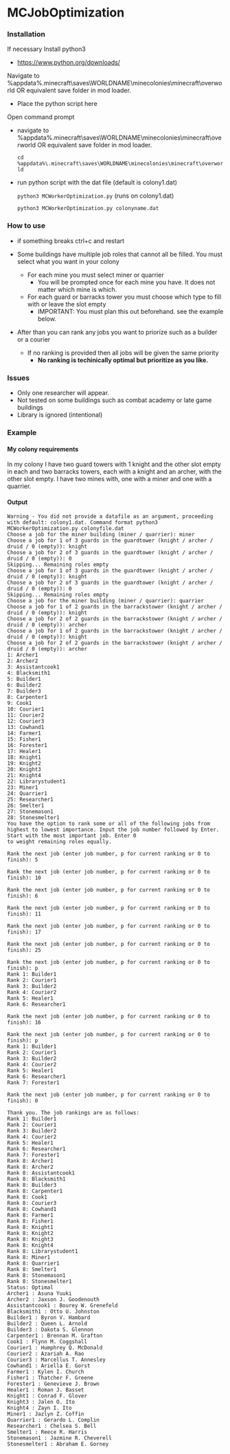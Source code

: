 # MCJobOptimization

### Installation
If necessary Install python3
- https://www.python.org/downloads/

Navigate to %appdata%\.minecraft\saves\WORLDNAME\minecolonies\minecraft\overworld OR equivalent save folder in mod loader.
- Place the python script here

Open command prompt
- navigate to %appdata%\.minecraft\saves\WORLDNAME\minecolonies\minecraft\overworld OR equivalent save folder in mod loader.

    ```cd %appdata%\.minecraft\saves\WORLDNAME\minecolonies\minecraft\overworld ```
- run python script with the dat file (default is colony1.dat)

    ``` python3 MCWorkerOptimization.py ``` (runs on colony1.dat)
    
    ``` python3 MCWorkerOptimization.py colonyname.dat ```

### How to use
- if something breaks ctrl+c and restart
- Some buildings have multiple job roles that cannot all be filled. You must select what you want in your colony
  - For each mine you must select miner or quarrier
    - You will be prompted once for each mine you have. It does not matter which mine is which.
  - For each guard or barracks tower you must choose which type to fill with or leave the slot empty
    - IMPORTANT: You must plan this out beforehand. see the example below.

- After than you can rank any jobs you want to priorize such as a builder or a courier
  - If no ranking is provided then all jobs will be given the same priority
    - **No ranking is techinically optimal but prioritize as you like.**

### Issues
- Only one researcher will appear.
- Not tested on some buildings such as combat academy or late game buildings
- Library is ignored (intentional)

### Example

#### My colony requirements
In my colony I have two guard towers with 1 knight and the other slot empty in each and two barracks towers, each with a knight and an archer, with the other slot empty.
I have two mines with, one with a miner and one with a quarrier.


#### Output
```All required modules are ready.
Warning - You did not provide a datafile as an argument, proceeding with default: colony1.dat. Command format python3 MCWorkerOptimization.py colonyfile.dat
Choose a job for the miner building (miner / quarrier): miner
Choose a job for 1 of 3 guards in the guardtower (knight / archer / druid / 0 (empty)): knight
Choose a job for 2 of 3 guards in the guardtower (knight / archer / druid / 0 (empty)): 0
Skipping... Remaining roles empty
Choose a job for 1 of 3 guards in the guardtower (knight / archer / druid / 0 (empty)): knight
Choose a job for 2 of 3 guards in the guardtower (knight / archer / druid / 0 (empty)): 0
Skipping... Remaining roles empty
Choose a job for the miner building (miner / quarrier): quarrier
Choose a job for 1 of 2 guards in the barrackstower (knight / archer / druid / 0 (empty)): knight
Choose a job for 2 of 2 guards in the barrackstower (knight / archer / druid / 0 (empty)): archer
Choose a job for 1 of 2 guards in the barrackstower (knight / archer / druid / 0 (empty)): knight
Choose a job for 2 of 2 guards in the barrackstower (knight / archer / druid / 0 (empty)): archer
1: Archer1
2: Archer2
3: Assistantcook1
4: Blacksmith1
5: Builder1
6: Builder2
7: Builder3
8: Carpenter1
9: Cook1
10: Courier1
11: Courier2
12: Courier3
13: Cowhand1
14: Farmer1
15: Fisher1
16: Forester1
17: Healer1
18: Knight1
19: Knight2
20: Knight3
21: Knight4
22: Librarystudent1
23: Miner1
24: Quarrier1
25: Researcher1
26: Smelter1
27: Stonemason1
28: Stonesmelter1
You have the option to rank some or all of the following jobs from highest to lowest importance. Input the job number followed by Enter. Start with the most important job. Enter 0 
to weight remaining roles equally.

Rank the next job (enter job number, p for current ranking or 0 to finish): 5

Rank the next job (enter job number, p for current ranking or 0 to finish): 10

Rank the next job (enter job number, p for current ranking or 0 to finish): 6

Rank the next job (enter job number, p for current ranking or 0 to finish): 11

Rank the next job (enter job number, p for current ranking or 0 to finish): 17

Rank the next job (enter job number, p for current ranking or 0 to finish): 25

Rank the next job (enter job number, p for current ranking or 0 to finish): p
Rank 1: Builder1
Rank 2: Courier1
Rank 3: Builder2
Rank 4: Courier2
Rank 5: Healer1
Rank 6: Researcher1

Rank the next job (enter job number, p for current ranking or 0 to finish): 16

Rank the next job (enter job number, p for current ranking or 0 to finish): p
Rank 1: Builder1
Rank 2: Courier1
Rank 3: Builder2
Rank 4: Courier2
Rank 5: Healer1
Rank 6: Researcher1
Rank 7: Forester1

Rank the next job (enter job number, p for current ranking or 0 to finish): 0

Thank you. The job rankings are as follows:
Rank 1: Builder1
Rank 2: Courier1
Rank 3: Builder2
Rank 4: Courier2
Rank 5: Healer1
Rank 6: Researcher1
Rank 7: Forester1
Rank 8: Archer1
Rank 8: Archer2
Rank 8: Assistantcook1
Rank 8: Blacksmith1
Rank 8: Builder3
Rank 8: Carpenter1
Rank 8: Cook1
Rank 8: Courier3
Rank 8: Cowhand1
Rank 8: Farmer1
Rank 8: Fisher1
Rank 8: Knight1
Rank 8: Knight2
Rank 8: Knight3
Rank 8: Knight4
Rank 8: Librarystudent1
Rank 8: Miner1
Rank 8: Quarrier1
Rank 8: Smelter1
Rank 8: Stonemason1
Rank 8: Stonesmelter1
Status: Optimal
Archer1 : Asuna Yuuki
Archer2 : Jaxson J. Goodenouth
Assistantcook1 : Bourey W. Grenefeld
Blacksmith1 : Otto U. Johnston
Builder1 : Byron V. Hambard
Builder2 : Queen L. Arnold
Builder3 : Dakota S. Glennon
Carpenter1 : Brennan M. Grafton
Cook1 : Flynn M. Coggshall
Courier1 : Humphrey Q. McDonald
Courier2 : Azariah A. Rao
Courier3 : Marcellus T. Annesley
Cowhand1 : Ariella E. Gorst
Farmer1 : Kylen I. Church
Fisher1 : Thatcher F. Greene
Forester1 : Genevieve J. Brown
Healer1 : Roman J. Basset
Knight1 : Conrad F. Glover
Knight3 : Jalen O. Ito
Knight4 : Zayn I. Ito
Miner1 : Jazlyn Z. Coffin
Quarrier1 : Gerardo L. Complin
Researcher1 : Chelsea S. Bell
Smelter1 : Reece R. Harris
Stonemason1 : Jazmine R. Cheverell
Stonesmelter1 : Abraham E. Gorney
```
